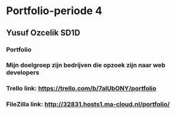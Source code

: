 # Portfolio-periode 4

## Yusuf Ozcelik SD1D

### Portfolio

### Mijn doelgroep zijn bedrijven die opzoek zijn naar web developers


### Trello link: https://trello.com/b/7alUbONY/portfolio

### FileZilla link: http://32831.hosts1.ma-cloud.nl/portfolio/
